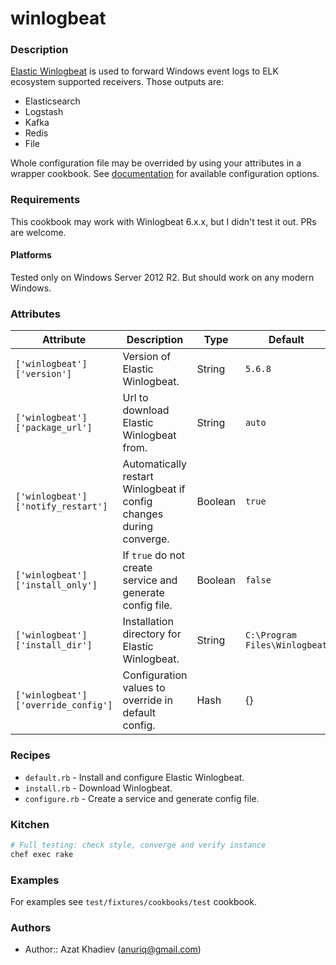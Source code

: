 # winlogbeat

### Description
[Elastic Winlogbeat](https://www.elastic.co/products/beats/winlogbeat) is used to forward Windows event logs to ELK ecosystem supported receivers. Those outputs are:
- Elasticsearch
- Logstash
- Kafka
- Redis
- File

Whole configuration file may be overrided by using your attributes in a wrapper cookbook. See [documentation](https://www.elastic.co/guide/en/beats/winlogbeat/5.6/winlogbeat-configuration-details.html) for available configuration options.

### Requirements

This cookbook may work with Winlogbeat 6.x.x, but I didn't test it out. PRs are welcome.

#### Platforms
Tested only on Windows Server 2012 R2. But should work on any modern Windows.

### Attributes
|Attribute|Description|Type|Default|
|---------|-----------|----|-------|
|`['winlogbeat']['version']`|Version of Elastic Winlogbeat.|String|`5.6.8`|
|`['winlogbeat']['package_url']`|Url to download Elastic Winlogbeat from.|String|`auto`|
|`['winlogbeat']['notify_restart']`|Automatically restart Winlogbeat if config changes during converge.|Boolean|`true`|
|`['winlogbeat']['install_only']`|If `true` do not create service and generate config file.|Boolean|`false`|
|`['winlogbeat']['install_dir']`|Installation directory for Elastic Winlogbeat.|String|`C:\Program Files\Winlogbeat`|
|`['winlogbeat']['override_config']`|Configuration values to override in default config.|Hash|{}|

### Recipes

* `default.rb` - Install and configure Elastic Winlogbeat.
* `install.rb` - Download Winlogbeat.
* `configure.rb` - Create a service and generate config file.

### Kitchen
```bash
# Full testing: check style, converge and verify instance
chef exec rake
```

### Examples
For examples see `test/fixtures/cookbooks/test` cookbook.

### Authors
* Author:: Azat Khadiev (anuriq@gmail.com)
